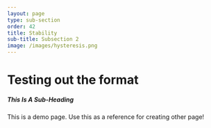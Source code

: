 ```yaml
---
layout: page
type: sub-section
order: 42 
title: Stability
sub-title: Subsection 2
image: /images/hysteresis.png
---
```


# Testing out the format
##### This Is A Sub-Heading
This is a demo page. Use this as a reference for creating other page!
